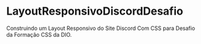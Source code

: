 # LayoutResponsivoDiscordDesafio
Construindo um Layout Responsivo do Site Discord Com CSS para Desafio da Formação CSS da DIO.
